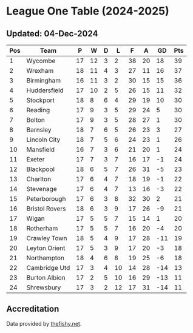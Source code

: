 # League One Table (2024-2025)
## Updated: 04-Dec-2024

| Pos | Team | P | W | D | L | F | A | GD | Pts |
| --- | --- | --- | --- | --- | --- | --- | --- | --- | --- |
| 1 | Wycombe | 17 | 12 | 3 | 2 | 38 | 20 | 18 | 39 |
| 2 | Wrexham | 18 | 11 | 4 | 3 | 27 | 11 | 16 | 37 |
| 3 | Birmingham | 16 | 11 | 3 | 2 | 30 | 15 | 15 | 36 |
| 4 | Huddersfield | 17 | 10 | 2 | 5 | 26 | 15 | 11 | 32 |
| 5 | Stockport | 18 | 8 | 6 | 4 | 29 | 19 | 10 | 30 |
| 6 | Reading | 17 | 9 | 3 | 5 | 29 | 24 | 5 | 30 |
| 7 | Bolton | 17 | 9 | 3 | 5 | 28 | 27 | 1 | 30 |
| 8 | Barnsley | 18 | 7 | 6 | 5 | 26 | 23 | 3 | 27 |
| 9 | Lincoln City | 18 | 7 | 5 | 6 | 24 | 23 | 1 | 26 |
| 10 | Mansfield | 16 | 7 | 3 | 6 | 21 | 20 | 1 | 24 |
| 11 | Exeter | 17 | 7 | 3 | 7 | 16 | 17 | -1 | 24 |
| 12 | Blackpool | 18 | 6 | 5 | 7 | 26 | 31 | -5 | 23 |
| 13 | Charlton | 17 | 6 | 4 | 7 | 18 | 19 | -1 | 22 |
| 14 | Stevenage | 17 | 6 | 4 | 7 | 13 | 16 | -3 | 22 |
| 15 | Peterborough | 17 | 6 | 3 | 8 | 32 | 30 | 2 | 21 |
| 16 | Bristol Rovers | 18 | 6 | 3 | 9 | 17 | 26 | -9 | 21 |
| 17 | Wigan | 17 | 5 | 5 | 7 | 15 | 14 | 1 | 20 |
| 18 | Rotherham | 17 | 5 | 5 | 7 | 16 | 20 | -4 | 20 |
| 19 | Crawley Town | 18 | 5 | 4 | 9 | 17 | 28 | -11 | 19 |
| 20 | Leyton Orient | 17 | 5 | 3 | 9 | 17 | 20 | -3 | 18 |
| 21 | Northampton | 18 | 4 | 6 | 8 | 19 | 25 | -6 | 18 |
| 22 | Cambridge Utd | 17 | 3 | 4 | 10 | 14 | 28 | -14 | 13 |
| 23 | Burton Albion | 17 | 2 | 5 | 10 | 16 | 29 | -13 | 11 |
| 24 | Shrewsbury | 17 | 3 | 2 | 12 | 17 | 31 | -14 | 11 |

## Accreditation 

Data provided by [thefishy.net](https://www.thefishy.net/).